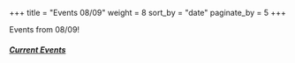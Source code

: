 +++
title = "Events 08/09"
weight = 8
sort_by = "date"
paginate_by = 5
+++

Events from 08/09!

##### [<i class="bi bi-bell-fill"></i> Current Events](@/events/_index.md)
